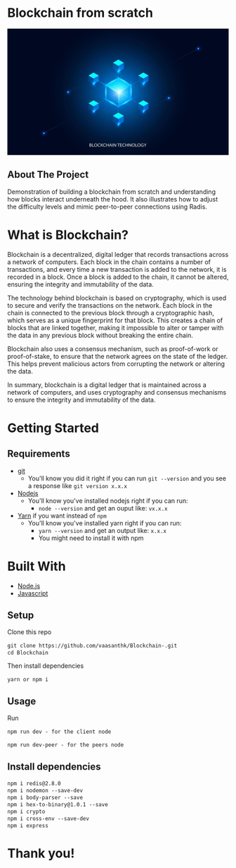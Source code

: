 # Blockchain from scratch

![alt text](./images/blockchian.jpg)

## About The Project

Demonstration of building a blockchain from scratch and understanding how blocks interact underneath the hood. It also illustrates how to adjust the difficulty levels and mimic peer-to-peer connections using Radis.

# What is Blockchain?

Blockchain is a decentralized, digital ledger that records transactions across a network of computers. Each block in the chain contains a number of transactions, and every time a new transaction is added to the network, it is recorded in a block. Once a block is added to the chain, it cannot be altered, ensuring the integrity and immutability of the data.

The technology behind blockchain is based on cryptography, which is used to secure and verify the transactions on the network. Each block in the chain is connected to the previous block through a cryptographic hash, which serves as a unique fingerprint for that block. This creates a chain of blocks that are linked together, making it impossible to alter or tamper with the data in any previous block without breaking the entire chain.

Blockchain also uses a consensus mechanism, such as proof-of-work or proof-of-stake, to ensure that the network agrees on the state of the ledger. This helps prevent malicious actors from corrupting the network or altering the data.

In summary, blockchain is a digital ledger that is maintained across a network of computers, and uses cryptography and consensus mechanisms to ensure the integrity and immutability of the data.

# Getting Started

## Requirements

- [git](https://git-scm.com/book/en/v2/Getting-Started-Installing-Git)
  - You'll know you did it right if you can run `git --version` and you see a response like `git version x.x.x`
- [Nodejs](https://nodejs.org/en/)
  - You'll know you've installed nodejs right if you can run:
    - `node --version` and get an ouput like: `vx.x.x`
- [Yarn](https://classic.yarnpkg.com/lang/en/docs/install/) if you want instead of `npm`
  - You'll know you've installed yarn right if you can run:
    - `yarn --version` and get an output like: `x.x.x`
    - You might need to install it with npm

# Built With

- [Node.js](https://nodejs.org/en/)
- [Javascript](https://www.javascript.com/)

## Setup

Clone this repo

```
git clone https://github.com/vaasanthk/Blockchain-.git
cd Blockchain
```

Then install dependencies

```
yarn or npm i
```

## Usage

Run

```
npm run dev - for the client node

```

```
npm run dev-peer - for the peers node

```

## Install dependencies

```
npm i redis@2.8.0
npm i nodemon --save-dev
npm i body-parser --save
npm i hex-to-binary@1.0.1 --save
npm i crypto
npm i cross-env --save-dev
npm i express
```

# Thank you!

